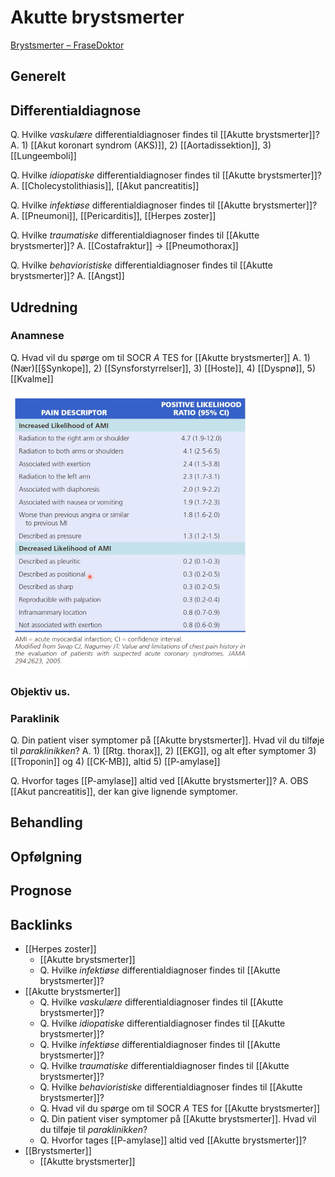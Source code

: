 # Akutte brystsmerter
[Brystsmerter – FraseDoktor](https://www.frasedoktor.dk/fraser/brystsmerter/)

## Generelt


## Differentialdiagnose
Q. Hvilke *vaskulære* differentialdiagnoser findes til [[Akutte brystsmerter]]?
A. 1) [[Akut koronart syndrom (AKS)]], 2) [[Aortadissektion]], 3) [[Lungeemboli]]

Q. Hvilke *idiopatiske* differentialdiagnoser findes til [[Akutte brystsmerter]]?
A. [[Cholecystolithiasis]], [[Akut pancreatitis]]

Q. Hvilke *infektiøse* differentialdiagnoser findes til [[Akutte brystsmerter]]?
A. [[Pneumoni]], [[Pericarditis]], [[Herpes zoster]]

Q. Hvilke *traumatiske* differentialdiagnoser findes til [[Akutte brystsmerter]]?
A. [[Costafraktur]] -> [[Pneumothorax]]

Q. Hvilke *behavioristiske* differentialdiagnoser findes til [[Akutte brystsmerter]]?
A. [[Angst]]

## Udredning
### Anamnese
Q. Hvad vil du spørge om til SOCR *A* TES for [[Akutte brystsmerter]] 
A. 1) (Nær)[[§Synkope]], 2) [[Synsforstyrrelser]], 3) [[Hoste]], 4) [[Dyspnø]], 5) [[Kvalme]]

![](BearImages/8D7216A5-B90F-4D8C-A1DF-C5D2BA3C7595-86299-000131379945E1C2/2A894271-060C-4908-9D49-1023105F9B9A.png)

### Objektiv us.

### Paraklinik
Q. Din patient viser symptomer på [[Akutte brystsmerter]]. Hvad vil du tilføje til *paraklinikken*? 
A. 1) [[Rtg. thorax]], 2) [[EKG]], og alt efter symptomer 3) [[Troponin]] og 4) [[CK-MB]], altid 5) [[P-amylase]]

Q. Hvorfor tages [[P-amylase]] altid ved [[Akutte brystsmerter]]?
A. OBS [[Akut pancreatitis]], der kan give lignende symptomer.

## Behandling


## Opfølgning


## Prognose


## Backlinks
* [[Herpes zoster]]
	* [[Akutte brystsmerter]]
	* Q. Hvilke *infektiøse* differentialdiagnoser findes til [[Akutte brystsmerter]]?
* [[Akutte brystsmerter]]
	* Q. Hvilke *vaskulære* differentialdiagnoser findes til [[Akutte brystsmerter]]?
	* Q. Hvilke *idiopatiske* differentialdiagnoser findes til [[Akutte brystsmerter]]?
	* Q. Hvilke *infektiøse* differentialdiagnoser findes til [[Akutte brystsmerter]]?
	* Q. Hvilke *traumatiske* differentialdiagnoser findes til [[Akutte brystsmerter]]?
	* Q. Hvilke *behavioristiske* differentialdiagnoser findes til [[Akutte brystsmerter]]?
	* Q. Hvad vil du spørge om til SOCR *A* TES for [[Akutte brystsmerter]] 
	* Q. Din patient viser symptomer på [[Akutte brystsmerter]]. Hvad vil du tilføje til *paraklinikken*? 
	* Q. Hvorfor tages [[P-amylase]] altid ved [[Akutte brystsmerter]]?
* [[Brystsmerter]]
	* [[Akutte brystsmerter]]

<!-- #anki/tag/med/Cardiology #anki/deck/Medicine #anki/tag/med/GP -->

<!-- {BearID:CE103B60-D51B-44A9-AE5A-768DBD852055-3083-00000F97E8AA0655} -->
